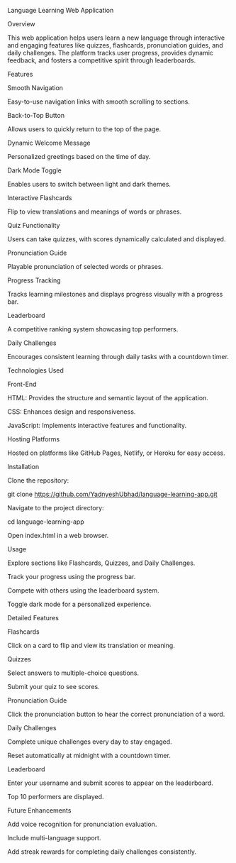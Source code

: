 Language Learning Web Application

Overview

This web application helps users learn a new language through interactive and engaging features like quizzes, flashcards, pronunciation guides, and daily challenges. The platform tracks user progress, provides dynamic feedback, and fosters a competitive spirit through leaderboards.

Features

Smooth Navigation

Easy-to-use navigation links with smooth scrolling to sections.

Back-to-Top Button

Allows users to quickly return to the top of the page.

Dynamic Welcome Message

Personalized greetings based on the time of day.

Dark Mode Toggle

Enables users to switch between light and dark themes.

Interactive Flashcards

Flip to view translations and meanings of words or phrases.

Quiz Functionality

Users can take quizzes, with scores dynamically calculated and displayed.

Pronunciation Guide

Playable pronunciation of selected words or phrases.

Progress Tracking

Tracks learning milestones and displays progress visually with a progress bar.

Leaderboard

A competitive ranking system showcasing top performers.

Daily Challenges

Encourages consistent learning through daily tasks with a countdown timer.

Technologies Used

Front-End

HTML: Provides the structure and semantic layout of the application.

CSS: Enhances design and responsiveness.

JavaScript: Implements interactive features and functionality.

Hosting Platforms

Hosted on platforms like GitHub Pages, Netlify, or Heroku for easy access.

Installation

Clone the repository:

git clone https://github.com/YadnyeshUbhad/language-learning-app.git

Navigate to the project directory:

cd language-learning-app

Open index.html in a web browser.

Usage

Explore sections like Flashcards, Quizzes, and Daily Challenges.

Track your progress using the progress bar.

Compete with others using the leaderboard system.

Toggle dark mode for a personalized experience.

Detailed Features

Flashcards

Click on a card to flip and view its translation or meaning.

Quizzes

Select answers to multiple-choice questions.

Submit your quiz to see scores.

Pronunciation Guide

Click the pronunciation button to hear the correct pronunciation of a word.

Daily Challenges

Complete unique challenges every day to stay engaged.

Reset automatically at midnight with a countdown timer.

Leaderboard

Enter your username and submit scores to appear on the leaderboard.

Top 10 performers are displayed.

Future Enhancements

Add voice recognition for pronunciation evaluation.

Include multi-language support.

Add streak rewards for completing daily challenges consistently.
